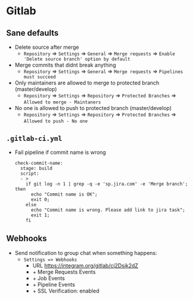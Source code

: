# Gitlab

## Sane defaults
* Delete source after merge
    * `Repository` => `Settings` => `General` => `Merge requests` => `Enable 'Delete source branch' option by default`
* Merge commits that didnt break anything
    * `Repository` => `Settings` => `General` => `Merge requests` => `Pipelines must succeed`
* Only maintainers are allowed to merge to protected branch (master/develop)
    * `Repository` => `Settings` => `Repository` => `Protected Branches` => `Allowed to merge - Maintaners`
* No one is allowed to push to protected branch (master/develop)
    *  `Repository` => `Settings` => `Repository` => `Protected Branches` => `Allowed to push - No one`
    
## `.gitlab-ci.yml`
* Fail pipeline if commit name is wrong
    ```
    check-commit-name:
      stage: build
      script:
      - >
        if git log -n 1 | grep -q -e 'sp.jira.com' -e 'Merge branch'; then
          echo "Commit name is OK";
          exit 0;
        else
          echo "Commit name is wrong. Please add link to jira task";
          exit 1;
        fi
    ```

## Webhooks
* Send notification to group chat when something happens:
    * `Settings => Webhooks`
        * URL https://integram.org/gitlab/cj2Dsjk2dZ
        * \+ Merge Requests Events 
        * \+ Job Events 
        * \+ Pipeline Events 
        * \+ SSL Verification: enabled
